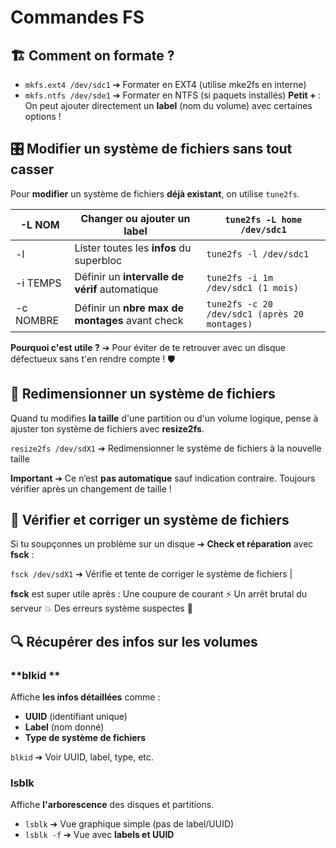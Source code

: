 # Commandes FS

## **🏗️ Comment on formate ?**

- `mkfs.ext4 /dev/sdc1` ➔ Formater en EXT4 (utilise mke2fs en interne)
- `mkfs.ntfs /dev/sde1` ➔ Formater en NTFS (si paquets installés)
**Petit +** : On peut ajouter directement un **label** (nom du volume) avec certaines options !



## **🎛️ Modifier un système de fichiers sans tout casser**

Pour **modifier** un système de fichiers **déjà existant**, on utilise `tune2fs`.

| -L NOM | Changer ou ajouter un **label** | `tune2fs -L home /dev/sdc1` |
|----|----|----|
| -l | Lister toutes les **infos** du superbloc | `tune2fs -l /dev/sdc1` |
| -i TEMPS | Définir un **intervalle de vérif** automatique | `tune2fs -i 1m /dev/sdc1 (1 mois)` |
| -c NOMBRE | Définir un **nbre max de montages** avant check | `tune2fs -c 20 /dev/sdc1 (après 20 montages)` |

**Pourquoi c'est utile ?** ➔ Pour éviter de te retrouver avec un disque défectueux sans t'en rendre compte ! 🛡️



## **📏 Redimensionner un système de fichiers**

Quand tu modifies **la taille** d'une partition ou d'un volume logique, pense à ajuster ton système de fichiers avec **resize2fs**.

`resize2fs /dev/sdX1` ➔ Redimensionner le système de fichiers à la nouvelle taille

**Important** ➔ Ce n’est **pas automatique** sauf indication contraire. Toujours vérifier après un changement de taille !



## **🧹 Vérifier et corriger un système de fichiers**

Si tu soupçonnes un problème sur un disque ➔ **Check et réparation** avec **fsck** :

`fsck /dev/sdX1` ➔ Vérifie et tente de corriger le système de fichiers |

**fsck** est super utile après : Une coupure de courant ⚡ Un arrêt brutal du serveur 💥 Des erreurs système suspectes 🧐



## **🔍 Récupérer des infos sur les volumes**

### **blkid ** 
Affiche **les infos détaillées** comme : 
- **UUID** (identifiant unique)
- **Label** (nom donné)
- **Type de système de fichiers**

`blkid` ➔ Voir UUID, label, type, etc.


### **lsblk** 
Affiche **l'arborescence** des disques et partitions.

- `lsblk`    ➔ Vue graphique simple (pas de label/UUID)
- `lsblk -f` ➔ Vue avec **labels et UUID** 
